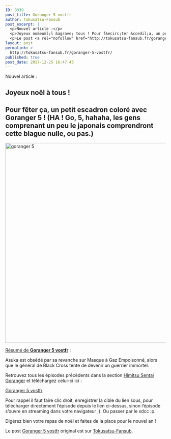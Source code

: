 ```yaml
---
ID: 8339
post_title: Goranger 5 vostfr
author: Tokusatsu-Fansub
post_excerpt: |
  <p>Nouvel article :</p>
  <p>Joyeux no&euml;l &agrave; tous ! Pour f&ecirc;ter &ccedil;a, un petit escadron color&eacute; avec Goranger 5 ! (HA ! Go, 5, hahaha, les gens comprenant un peu le japonais comprendront cette blague nulle, ou pas.) R&eacute;sum&eacute; de Goranger 5 vostfr : &hellip; <a href="http://tokusatsu-fansub.fr/goranger-5-vostfr/">Lire la suite <span>&rarr;</span></a></p>
  <p>Le post <a rel="nofollow" href="http://tokusatsu-fansub.fr/goranger-5-vostfr/">Goranger 5 vostfr</a> original est sur <a rel="nofollow" href="http://tokusatsu-fansub.fr/">Tokusatsu-Fansub</a>.</p>
layout: post
permalink: >
  http://tokusatsu-fansub.fr/goranger-5-vostfr/
published: true
post_date: 2017-12-25 16:47:43
---
```

<p>Nouvel article :</p>
<h2>Joyeux noël à tous !</h2>
<h2>Pour fêter ça, un petit escadron coloré avec Goranger 5 ! (HA ! Go, 5, hahaha, les gens comprenant un peu le japonais comprendront cette blague nulle, ou pas.)</h2>
<p><a href="http://tokusatsu-fansub.fr/wp-content/uploads/2017/12/goranger-5.jpg"><img class="aligncenter size-full wp-image-2427" src="http://tokusatsu-fansub.fr/wp-content/uploads/2017/12/goranger-5.jpg" alt="goranger 5" width="839" height="629" srcset="http://tokusatsu-fansub.fr/wp-content/uploads/2017/12/goranger-5.jpg 839w, http://tokusatsu-fansub.fr/wp-content/uploads/2017/12/goranger-5-300x225.jpg 300w, http://tokusatsu-fansub.fr/wp-content/uploads/2017/12/goranger-5-768x576.jpg 768w, http://tokusatsu-fansub.fr/wp-content/uploads/2017/12/goranger-5-400x300.jpg 400w" sizes="(max-width: 839px) 100vw, 839px" /></a><span id="more-2426"></span></p>
<p><span style="text-decoration: underline;">Résumé de <strong>Goranger 5 vostfr</strong></span> :</p>
<p>Asuka est obsédé par sa revanche sur Masque à Gaz Empoisonné, alors que le général de Black Cross tente de devenir un guerrier immortel.</p>
<p>Retrouvez tous les épisodes précédents dans la section <a title="Téléchargement Goranger" href="http://tokusatsu-fansub.fr/telechargement/himitsu-sentai-goranger/"  rel="noopener noreferrer">Himitsu Sentai Goranger</a> et téléchargez celui-ci ici :</p>
<p align="left"><a title="Goranger 3 vostfr" href="http://ddl.tokusatsu-fansub.fr/Himitsu%20Sentai%20Goranger/%5BTokusatsu-Fansub%5D%20Himitsu%20Sentai%20Goranger%2005%20VOSTFR%20%5BE93DA376%5D.mkv"  rel="noopener noreferrer">Goranger 5 vostfr</a></p>
<p>Pour rappel il faut faire clic droit, enregistrer la cible du lien sous, pour télécharger directement l&rsquo;épisode depuis le lien ci-dessus, sinon l&rsquo;épisode s&rsquo;ouvre en streaming dans votre navigateur ;). Ou passer par le xdcc :p.</p>
<p>Digérez bien votre repas de noël et faites de la place pour le nouvel an !</p>
<!-- Facebook Members Plugin by Crunchify: http://Crunchify.com/facebook-members/ -->
		<div class="fb-recommendations-bar" data-href="http://tokusatsu-fansub.fr/goranger-5-vostfr/" data-read-time="5" data-side="" data-action="like"></div><p>Le post <a rel="nofollow" href="http://tokusatsu-fansub.fr/goranger-5-vostfr/">Goranger 5 vostfr</a> original est sur <a rel="nofollow" href="http://tokusatsu-fansub.fr/">Tokusatsu-Fansub</a>.</p>